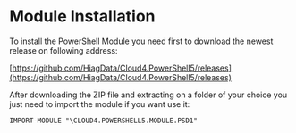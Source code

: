 # Module Installation

To install the PowerShell Module you need first to download the newest release on following address:

[https://github.com/HiagData/Cloud4.PowerShell5/releases](https://github.com/HiagData/Cloud4.PowerShell5/releases)  


After downloading the ZIP file and extracting on a folder of your choice you just need to import the module if you want use it:

`IMPORT-MODULE "\CLOUD4.POWERSHELL5.MODULE.PSD1"`

